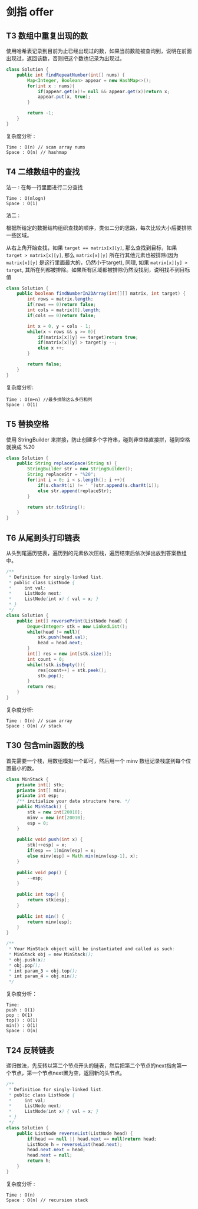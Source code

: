# 剑指 offer

## T3 数组中重复出现的数

使用哈希表记录到目前为止已经出现过的数，如果当前数能被查询到，说明在前面出现过，返回该数，否则把这个数也记录为出现过。

```java
class Solution {
    public int findRepeatNumber(int[] nums) {
        Map<Integer, Boolean> appear = new HashMap<>();
        for(int x : nums){
            if(appear.get(x)!= null && appear.get(x))return x;
            appear.put(x, true);
        }

        return -1;
    }
}
```

复杂度分析 : 

```
Time : O(n) // scan array nums
Space : O(n) // hashmap
```

## T4 二维数组中的查找

法一 : 在每一行里面进行二分查找

```
Time : O(mlogn)
Space : O(1)
```



法二 : 

根据所给定的数据结构组织查找的顺序，类似二分的思路，每次比较大小后要排除一些区域。

从右上角开始查找，如果 `target == matrix[x][y]`, 那么查找到目标，如果 `target > matrix[x][y]`, 那么 `matrix[x][y]` 所在行其他元素也被排除(因为 `matrix[x][y]` 是这行里面最大的，仍然小于target), 同理, 如果 `matrix[x][y] > target`, 其所在列都被排除。如果所有区域都被排除仍然没找到，说明找不到目标值

```java
class Solution {
    public boolean findNumberIn2DArray(int[][] matrix, int target) {
        int rows = matrix.length;
        if(rows == 0)return false;
        int cols = matrix[0].length;
        if(cols == 0)return false;

        int x = 0, y = cols - 1;
        while(x < rows && y >= 0){
            if(matrix[x][y] == target)return true;
            if(matrix[x][y] > target)y --;
            else x ++;
        }

        return false;
    }
}
```

复杂度分析:
```
Time : O(m+n) //最多排除这么多行和列
Space : O(1)
```

## T5 替换空格

使用 StringBuilder 来拼接，防止创建多个字符串，碰到非空格直接拼，碰到空格就换成 %20

```java
class Solution {
    public String replaceSpace(String s) {
        StringBuilder str = new StringBuilder();
        String replaceStr = "%20";
        for(int i = 0; i < s.length(); i ++){
            if(s.charAt(i) != ' ')str.append(s.charAt(i));
            else str.append(replaceStr);
        }

        return str.toString();
    }
}
```

## T6 从尾到头打印链表

从头到尾遍历链表，遍历到的元素依次压栈，遍历结束后依次弹出放到答案数组中。

```java
/**
 * Definition for singly-linked list.
 * public class ListNode {
 *     int val;
 *     ListNode next;
 *     ListNode(int x) { val = x; }
 * }
 */
class Solution {
    public int[] reversePrint(ListNode head) {
        Deque<Integer> stk = new LinkedList();
        while(head != null){
            stk.push(head.val);
            head = head.next;
        }
        int[] res = new int[stk.size()];
        int count = 0;
        while(!stk.isEmpty()){
            res[count++] = stk.peek();
            stk.pop();
        }
        return res;
    }
}
```

复杂度分析:
```
Time : O(n) // scan array
Space : O(n) // stack
```

## T30 包含min函数的栈

首先需要一个栈，用数组模拟一个即可，然后用一个 minv 数组记录栈底到每个位置最小的数。

```java
class MinStack {
    private int[] stk;
    private int[] minv;
    private int esp;
    /** initialize your data structure here. */
    public MinStack() {
        stk = new int[20010];
        minv = new int[20010];
        esp = 0;
    }
    
    public void push(int x) {
        stk[++esp] = x;
        if(esp == 1)minv[esp] = x;
        else minv[esp] = Math.min(minv[esp-1], x);
    }
    
    public void pop() {
        --esp;
    }
    
    public int top() {
        return stk[esp];   
    }
    
    public int min() {
        return minv[esp];
    }
}

/**
 * Your MinStack object will be instantiated and called as such:
 * MinStack obj = new MinStack();
 * obj.push(x);
 * obj.pop();
 * int param_3 = obj.top();
 * int param_4 = obj.min();
 */
```

复杂度分析：

```
Time:
push : O(1)
pop : O(1)
top() : O(1)
min() : O(1)
Space : O(n)
```

## T24 反转链表

递归做法，先反转以第二个节点开头的链表，然后把第二个节点的next指向第一个节点，第一个节点next置为空，返回新的头节点。

```java
/**
 * Definition for singly-linked list.
 * public class ListNode {
 *     int val;
 *     ListNode next;
 *     ListNode(int x) { val = x; }
 * }
 */
class Solution {
    public ListNode reverseList(ListNode head) {
        if(head == null || head.next == null)return head;
        ListNode h = reverseList(head.next);
        head.next.next = head;
        head.next = null;
        return h;
    }
}
```

复杂度分析 :

```
Time : O(n) 
Space : O(n) // recursion stack
```

